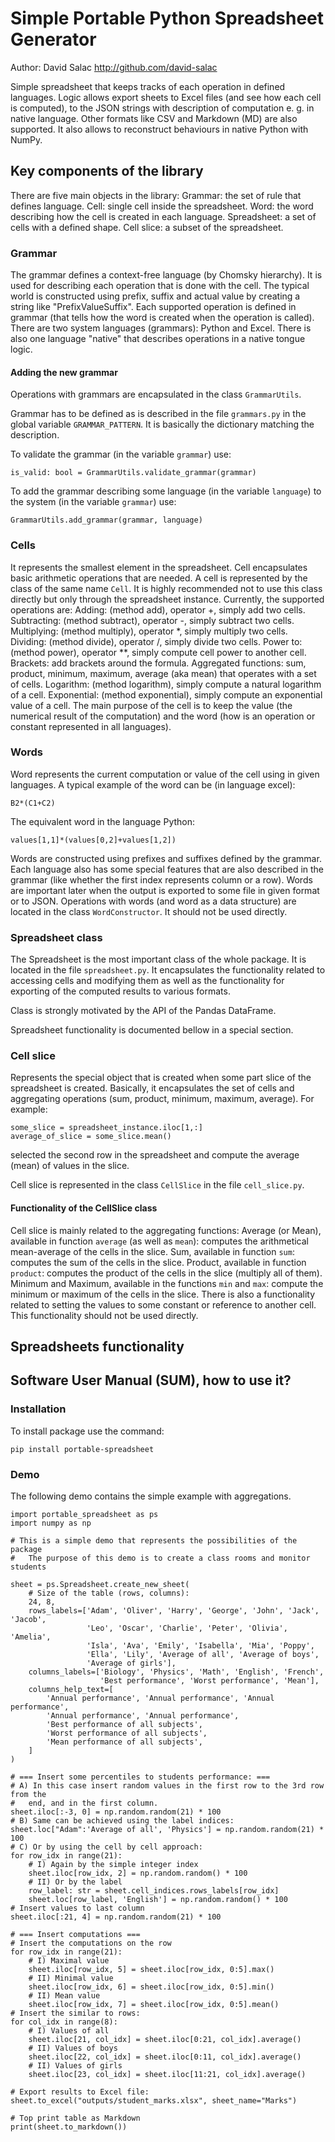 # Simple Portable Python Spreadsheet Generator
Author: David Salac <http://github.com/david-salac>

Simple spreadsheet that keeps tracks of each operation in defined languages.
Logic allows export sheets to Excel files (and see how each cell is computed),
to the JSON strings with description of computation e. g. in native language.
Other formats like CSV and Markdown (MD) are also supported. It also allows
to reconstruct behaviours in native Python with NumPy.

## Key components of the library
There are five main objects in the library:
Grammar: the set of rule that defines language.
Cell: single cell inside the spreadsheet.
Word: the word describing how the cell is created in each language.
Spreadsheet: a set of cells with a defined shape.
Cell slice: a subset of the spreadsheet. 
### Grammar
The grammar defines a context-free language (by Chomsky hierarchy). It is used for describing each operation that is done with the cell. The typical world is constructed using prefix, suffix and actual value by creating a string like "PrefixValueSuffix". Each supported operation is defined in grammar (that tells how the word is created when the operation is called).
There are two system languages (grammars): Python and Excel. There is also one language "native" that describes operations in a native tongue logic.
#### Adding the new grammar
Operations with grammars are encapsulated in the class `GrammarUtils`.

Grammar has to be defined as is described in the file `grammars.py` in the global variable `GRAMMAR_PATTERN`. It is basically the dictionary matching the description.

To validate the grammar (in the variable `grammar`) use: 
```
is_valid: bool = GrammarUtils.validate_grammar(grammar)
```
To add the grammar describing some language (in the variable `language`) to the system (in the variable `grammar`) use: 
```
GrammarUtils.add_grammar(grammar, language)
```
### Cells
It represents the smallest element in the spreadsheet. Cell encapsulates basic arithmetic operations that are needed. A cell is represented by the class of the same name `Cell`. It is highly recommended not to use this class directly but only through the spreadsheet instance.
Currently, the supported operations are:
Adding: (method add), operator +, simply add two cells.
Subtracting: (method subtract), operator -, simply subtract two cells.
Multiplying: (method multiply), operator *, simply multiply two cells.
Dividing: (method divide), operator /, simply divide two cells.
Power to: (method power), operator **, simply compute cell power to another cell.
Brackets: add brackets around the formula.
Aggregated functions: sum, product, minimum, maximum, average (aka mean) that operates with a set of cells.
Logarithm: (method logarithm), simply compute a natural logarithm of a cell.
Exponential: (method exponential), simply compute an exponential value of a cell.
The main purpose of the cell is to keep the value (the numerical result of the computation) and the word (how is an operation or constant represented in all languages).

### Words
Word represents the current computation or value of the cell using in given languages.
A typical example of the word can be (in language excel):
```
B2*(C1+C2)
```
The equivalent word in the language Python:
```
values[1,1]*(values[0,2]+values[1,2])
```
Words are constructed using prefixes and suffixes defined by the grammar. Each language also has some special features that are also described in the grammar (like whether the first index represents column or a row).
Words are important later when the output is exported to some file in given format or to JSON.
Operations with words (and word as a data structure) are located in the class `WordConstructor`. It should not be used directly.

### Spreadsheet class
The Spreadsheet is the most important class of the whole package. It is located in the file `spreadsheet.py`. It encapsulates the functionality related to accessing cells and modifying them as well as the functionality for exporting of the computed results to various formats.

Class is strongly motivated by the API of the Pandas DataFrame. 

Spreadsheet functionality is documented bellow in a special section.

### Cell slice
Represents the special object that is created when some part slice of the spreadsheet is created. Basically, it encapsulates the set of cells and aggregating operations (sum, product, minimum, maximum, average). For example:
```
some_slice = spreadsheet_instance.iloc[1,:]
average_of_slice = some_slice.mean()
```
selected the second row in the spreadsheet and compute the average (mean) of values in the slice.

Cell slice is represented in the class `CellSlice` in the file `cell_slice.py`.

#### Functionality of the CellSlice class
Cell slice is mainly related to the aggregating functions:
Average (or Mean), available in function `average` (as well as `mean`): computes the arithmetical mean-average of the cells in the slice.
Sum, available in function `sum`: computes the sum of the cells in the slice.
Product, available in function `product`: computes the product of the cells in the slice (multiply all of them).
Minimum and Maximum, available in the functions `min` and `max`: compute the minimum or maximum of the cells in the slice.
There is also a functionality related to setting the values to some constant or reference to another cell. This functionality should not be used directly.

## Spreadsheets functionality


## Software User Manual (SUM), how to use it?
### Installation
To install package use the command:

`pip install portable-spreadsheet`

### Demo
The following demo contains the simple example with aggregations.
```
import portable_spreadsheet as ps
import numpy as np

# This is a simple demo that represents the possibilities of the package
#   The purpose of this demo is to create a class rooms and monitor students

sheet = ps.Spreadsheet.create_new_sheet(
    # Size of the table (rows, columns):
    24, 8,
    rows_labels=['Adam', 'Oliver', 'Harry', 'George', 'John', 'Jack', 'Jacob',
                 'Leo', 'Oscar', 'Charlie', 'Peter', 'Olivia', 'Amelia',
                 'Isla', 'Ava', 'Emily', 'Isabella', 'Mia', 'Poppy',
                 'Ella', 'Lily', 'Average of all', 'Average of boys',
                 'Average of girls'],
    columns_labels=['Biology', 'Physics', 'Math', 'English', 'French',
                    'Best performance', 'Worst performance', 'Mean'],
    columns_help_text=[
        'Annual performance', 'Annual performance', 'Annual performance',
        'Annual performance', 'Annual performance',
        'Best performance of all subjects',
        'Worst performance of all subjects',
        'Mean performance of all subjects',
    ]
)

# === Insert some percentiles to students performance: ===
# A) In this case insert random values in the first row to the 3rd row from the
#   end, and in the first column.
sheet.iloc[:-3, 0] = np.random.random(21) * 100
# B) Same can be achieved using the label indices:
sheet.loc["Adam":'Average of all', 'Physics'] = np.random.random(21) * 100
# C) Or by using the cell by cell approach:
for row_idx in range(21):
    # I) Again by the simple integer index
    sheet.iloc[row_idx, 2] = np.random.random() * 100
    # II) Or by the label
    row_label: str = sheet.cell_indices.rows_labels[row_idx]
    sheet.loc[row_label, 'English'] = np.random.random() * 100
# Insert values to last column
sheet.iloc[:21, 4] = np.random.random(21) * 100

# === Insert computations ===
# Insert the computations on the row
for row_idx in range(21):
    # I) Maximal value
    sheet.iloc[row_idx, 5] = sheet.iloc[row_idx, 0:5].max()
    # II) Minimal value
    sheet.iloc[row_idx, 6] = sheet.iloc[row_idx, 0:5].min()
    # II) Mean value
    sheet.iloc[row_idx, 7] = sheet.iloc[row_idx, 0:5].mean()
# Insert the similar to rows:
for col_idx in range(8):
    # I) Values of all
    sheet.iloc[21, col_idx] = sheet.iloc[0:21, col_idx].average()
    # II) Values of boys
    sheet.iloc[22, col_idx] = sheet.iloc[0:11, col_idx].average()
    # II) Values of girls
    sheet.iloc[23, col_idx] = sheet.iloc[11:21, col_idx].average()

# Export results to Excel file:
sheet.to_excel("outputs/student_marks.xlsx", sheet_name="Marks")

# Top print table as Markdown
print(sheet.to_markdown())
```
